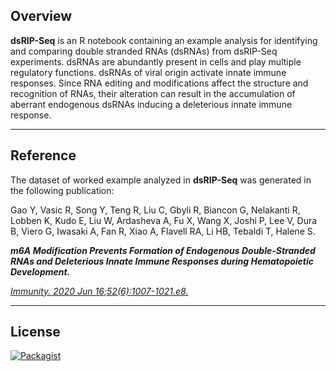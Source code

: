 ## Overview

 __dsRIP-Seq__ is an R notebook containing an example analysis for identifying and comparing double stranded RNAs  (dsRNAs) from dsRIP-Seq experiments. dsRNAs are abundantly present in cells and play multiple regulatory functions. dsRNAs of viral origin activate innate immune responses. Since RNA editing and modifications affect the structure and recognition of RNAs, their alteration can result in the accumulation of aberrant endogenous dsRNAs inducing a deleterious innate immune response.  

------------------------------------------------------------------------

## Reference

The dataset of worked example analyzed in __dsRIP-Seq__ was generated in the following publication:

Gao Y, Vasic R, Song Y, Teng R, Liu C, Gbyli R, Biancon G, Nelakanti R, Lobben K, Kudo E, Liu W, Ardasheva A, Fu X, Wang X, Joshi P, Lee V, Dura B, Viero G, Iwasaki A, Fan R, Xiao A, Flavell RA, Li HB, Tebaldi T, Halene S. 

***m6A Modification Prevents Formation of Endogenous Double-Stranded RNAs and Deleterious Innate Immune Responses during Hematopoietic Development.*** 

[*Immunity. 2020 Jun 16;52(6):1007-1021.e8.*](http://dx.doi.org/10.1016/j.immuni.2020.05.003)

------------------------------------------------------------------------

## License

[![Packagist](https://img.shields.io/packagist/l/doctrine/orm.svg?maxAge=2592000?style=flat)](https://opensource.org/licenses/MIT)
